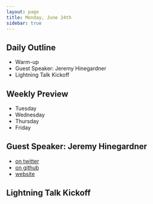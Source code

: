 ```yaml
---
layout: page
title: Monday, June 24th
sidebar: true
---
```


## Daily Outline

* Warm-up
* Guest Speaker: Jeremy Hinegardner
* Lightning Talk Kickoff

## Weekly Preview

* Tuesday
* Wednesday
* Thursday
* Friday

## Guest Speaker: Jeremy Hinegardner

* [on twitter](https://twitter.com/copiousfreetime)
* [on github](https://github.com/copiousfreetime)
* [website](http://www.copiousfreetime.org/)

## Lightning Talk Kickoff

